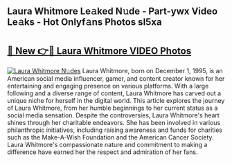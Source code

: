 ## Laura Whitmore Le𝚊ked N𝚞de - Part-ywx Video Le𝚊ks - Hot Onlyf𝚊ns Photos sI5xa

# <h2><a href="http://ac54970.deff.icu/?id=Laura+Whitmore">🔗 New 👉🔴 Laura Whitmore VIDEO Photos</a></h2>

[![Laura Whitmore N𝚞des](https://i.imgur.com/rIISA9y.gif)](http://ac54970.deff.icu/?id=Laura+Whitmore)
Laura Whitmore, born on December 1, 1995, is an American social media influencer, gamer, and content creator known for her entertaining and engaging presence on various platforms. With a large following and a diverse range of content, Laura Whitmore has carved out a unique niche for herself in the digital world. This article explores the journey of Laura Whitmore, from her humble beginnings to her current status as a social media sensation. Despite the controversies, Laura Whitmore's heart shines through her charitable endeavors. She has been involved in various philanthropic initiatives, including raising awareness and funds for charities such as the Make-A-Wish Foundation and the American Cancer Society. Laura Whitmore's compassionate nature and commitment to making a difference have earned her the respect and admiration of her fans.
